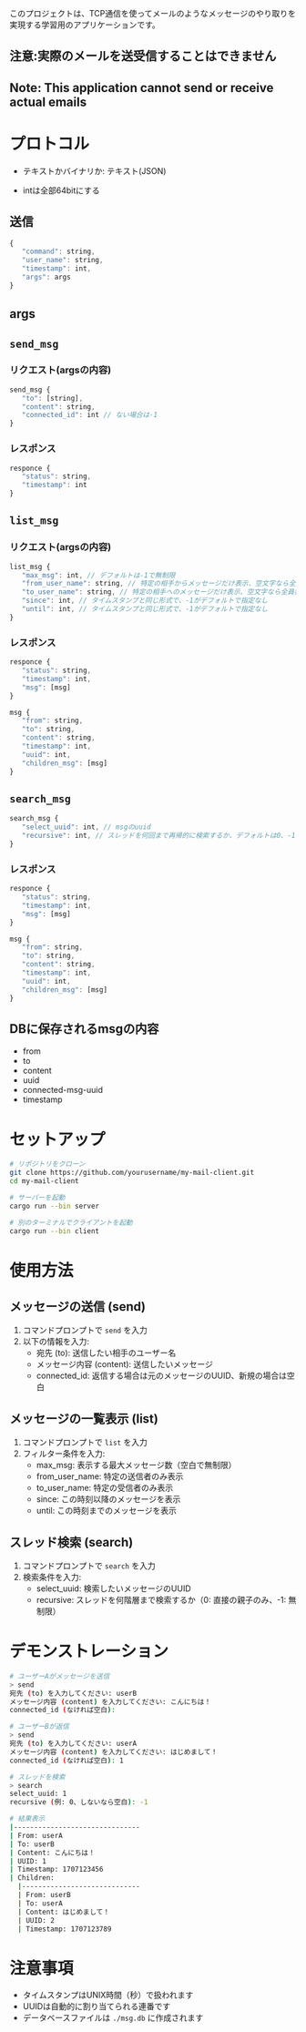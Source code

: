 このプロジェクトは、TCP通信を使ってメールのようなメッセージのやり取りを実現する学習用のアプリケーションです。

## 注意:実際のメールを送受信することはできません
## Note: This application cannot send or receive actual emails

# プロトコル
- テキストかバイナリか: テキスト(JSON)

- intは全部64bitにする

## 送信
``` javascript
{
   "command": string,
   "user_name": string,
   "timestamp": int,
   "args": args
}
```

## args

## `send_msg` 

### リクエスト(argsの内容)

``` javascript
send_msg {
   "to": [string],
   "content": string,
   "connected_id": int // ない場合は-1
}
```


### レスポンス
``` javascript
responce {
   "status": string,
   "timestamp": int
}
```


## `list_msg`

### リクエスト(argsの内容)
``` javascript
list_msg {
   "max_msg": int, // デフォルトは-1で無制限
   "from_user_name": string, // 特定の相手からメッセージだけ表示、空文字なら全員表示
   "to_user_name": string, // 特定の相手へのメッセージだけ表示、空文字なら全員表示
   "since": int, // タイムスタンプと同じ形式で、-1がデフォルトで指定なし
   "until": int, // タイムスタンプと同じ形式で、-1がデフォルトで指定なし
}
```

### レスポンス

``` javascript
responce {
   "status": string,
   "timestamp": int,
   "msg": [msg]
}
```

``` javascript
msg {
   "from": string,
   "to": string,
   "content": string,
   "timestamp": int,
   "uuid": int,
   "children_msg": [msg]
}
```

## `search_msg`
``` javascript
search_msg {
   "select_uuid": int, // msgのuuid
   "recursive": int, // スレッドを何回まで再帰的に検索するか、デフォルトは0、-1で見つからなくなるまで永遠に
}
```

### レスポンス

``` javascript
responce {
   "status": string,
   "timestamp": int,
   "msg": [msg]
}
```

``` javascript
msg {
   "from": string,
   "to": string,
   "content": string,
   "timestamp": int,
   "uuid": int,
   "children_msg": [msg]
}
```


## DBに保存されるmsgの内容
* from
* to
* content
* uuid
* connected-msg-uuid
*  timestamp

# セットアップ

```bash
# リポジトリをクローン
git clone https://github.com/yourusername/my-mail-client.git
cd my-mail-client

# サーバーを起動
cargo run --bin server

# 別のターミナルでクライアントを起動
cargo run --bin client
```

# 使用方法

## メッセージの送信 (send)

1. コマンドプロンプトで `send` を入力
2. 以下の情報を入力:
   - 宛先 (to): 送信したい相手のユーザー名
   - メッセージ内容 (content): 送信したいメッセージ
   - connected_id: 返信する場合は元のメッセージのUUID、新規の場合は空白

## メッセージの一覧表示 (list)

1. コマンドプロンプトで `list` を入力
2. フィルター条件を入力:
   - max_msg: 表示する最大メッセージ数（空白で無制限）
   - from_user_name: 特定の送信者のみ表示
   - to_user_name: 特定の受信者のみ表示
   - since: この時刻以降のメッセージを表示
   - until: この時刻までのメッセージを表示

## スレッド検索 (search)

1. コマンドプロンプトで `search` を入力
2. 検索条件を入力:
   - select_uuid: 検索したいメッセージのUUID
   - recursive: スレッドを何階層まで検索するか（0: 直接の親子のみ、-1: 無制限）

# デモンストレーション

```bash
# ユーザーAがメッセージを送信
> send
宛先 (to) を入力してください: userB
メッセージ内容 (content) を入力してください: こんにちは！
connected_id (なければ空白): 

# ユーザーBが返信
> send
宛先 (to) を入力してください: userA
メッセージ内容 (content) を入力してください: はじめまして！
connected_id (なければ空白): 1

# スレッドを検索
> search
select_uuid: 1
recursive (例: 0、しないなら空白): -1

# 結果表示
|-------------------------------
| From: userA
| To: userB
| Content: こんにちは！
| UUID: 1
| Timestamp: 1707123456
| Children:
  |-----------------------------
  | From: userB
  | To: userA
  | Content: はじめまして！
  | UUID: 2
  | Timestamp: 1707123789
```

# 注意事項

- タイムスタンプはUNIX時間（秒）で扱われます
- UUIDは自動的に割り当てられる連番です
- データベースファイルは `./msg.db` に作成されます